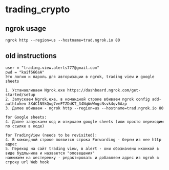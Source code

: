 # trading_crypto

## ngrok usage
```ngrok http --region=us --hostname=trad.ngrok.io 80```

## old instructions
```
user = "trading.view.alerts777@gmail.com"
pwd = "kaif666aA"
Это логин и пароль для авторизации в ngrok, trading view и google sheets

1. Устанавливаем Ngrok.exe https://dashboard.ngrok.com/get-started/setup
2. Запускаем Ngrok.exe, в командной строке вбиваем ngrok config add-authtoken 3XdC1NSkQug7veFTZDdKT_34NqWwWngcNsvk4qv6Azp
3. Далее вбиваем - ngrok http --region=us --hostname=trad.ngrok.io 80

for Google sheets:
4. Далее запускаем код и открыаем google sheets (или просто переходим по ссылке в коде)

for TradingView (needs to be revisited):
4. В командной строке появится строка Forwarding - берем из нее http адрес
5. Переход на сайт trading view, в alert - они обозначены иконкой в виде будльника и назвается "оповещения"
нажимаем на шестеренку - редактировать и добавляем адрес из ngrok в строку url Web hook
```
